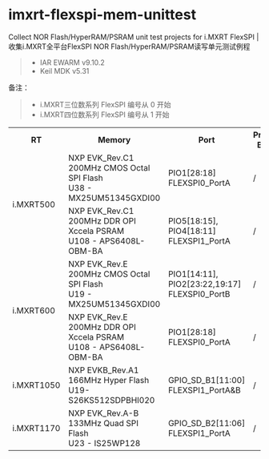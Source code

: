# imxrt-flexspi-mem-unittest
Collect NOR Flash/HyperRAM/PSRAM unit test projects for i.MXRT FlexSPI | 收集i.MXRT全平台FlexSPI NOR Flash/HyperRAM/PSRAM读写单元测试例程 

> * IAR EWARM v9.10.2 
> * Keil MDK v5.31  

备注：

> * i.MXRT三位数系列 FlexSPI 编号从 0 开始
> * i.MXRT四位数系列 FlexSPI 编号从 1 开始

<table><tbody>
    <tr>
        <th>RT</th>
        <th>Memory</th>
        <th>Port</th>
        <th>Project Build</th>
        <th>Status</th>
    </tr>
    <tr>
        <td rowspan="2">i.MXRT500</td>
        <td>NXP EVK_Rev.C1<br>
            200MHz CMOS Octal SPI Flash<br>
            U38 - MX25UM51345GXDI00</td>
        <td>PIO1[28:18]<br>
            FLEXSPI0_PortA</td>
        <td>/</td>
        <td>Done</td>
    </tr>
    <tr>
        <td>NXP EVK_Rev.C1<br>
            200MHz DDR OPI Xccela PSRAM<br>
            U108 - APS6408L-OBM-BA</td>
        <td>PIO5[18:15], PIO4[18:11]<br>
            FLEXSPI1_PortA</td>
        <td>/</td>
        <td>Done</td>
    </tr>
    <tr>
        <td rowspan="2">i.MXRT600</td>
        <td>NXP EVK_Rev.E<br>
            200MHz CMOS Octal SPI Flash<br>
            U19 - MX25UM51345GXDI00</td>
        <td>PIO1[14:11], PIO2[23:22,19:17]<br>
            FLEXSPI0_PortB</td>
        <td>/</td>
        <td>Done</td>
    </tr>
    <tr>
        <td>NXP EVK_Rev.E<br>
            200MHz DDR OPI Xccela PSRAM<br>
            U108 - APS6408L-OBM-BA</td>
        <td>PIO1[28:18]<br>
            FLEXSPI0_PortA</td>
        <td>/</td>
        <td>Done</td>
    </tr>
    <tr>
        <td rowspan="1">i.MXRT1050</td>
        <td>NXP EVKB_Rev.A1<br>
            166MHz Hyper Flash<br>
            U19- S26KS512SDPBHI020</td>
        <td>GPIO_SD_B1[11:00]<br>
            FLEXSPI1_PortA&B</td>
        <td>/</td>
        <td>Done</td>
    </tr>
    <tr>
        <td rowspan="1">i.MXRT1170</td>
        <td>NXP EVK_Rev.A-B<br>
            133MHz Quad SPI Flash<br>
            U23 - IS25WP128</td>
        <td>GPIO_SD_B2[11:06]<br>
            FLEXSPI1_PortA</td>
        <td>/</td>
        <td>Done</td>
    </tr>
</table>


